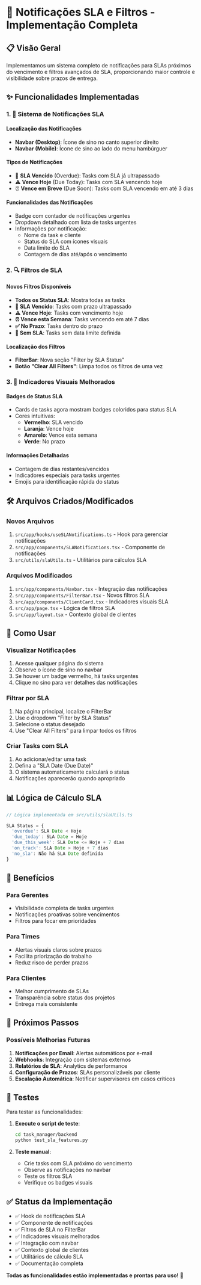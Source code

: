# 🚨 Notificações SLA e Filtros - Implementação Completa

## 📋 Visão Geral

Implementamos um sistema completo de notificações para SLAs próximos do vencimento e filtros avançados de SLA, proporcionando maior controle e visibilidade sobre prazos de entrega.

## ✨ Funcionalidades Implementadas

### 1. 🔔 Sistema de Notificações SLA

#### **Localização das Notificações**
- **Navbar (Desktop)**: Ícone de sino no canto superior direito
- **Navbar (Mobile)**: Ícone de sino ao lado do menu hambúrguer

#### **Tipos de Notificações**
- 🚨 **SLA Vencido** (Overdue): Tasks com SLA já ultrapassado
- ⚠️ **Vence Hoje** (Due Today): Tasks com SLA vencendo hoje
- ⏰ **Vence em Breve** (Due Soon): Tasks com SLA vencendo em até 3 dias

#### **Funcionalidades das Notificações**
- Badge com contador de notificações urgentes
- Dropdown detalhado com lista de tasks urgentes
- Informações por notificação:
  - Nome da task e cliente
  - Status do SLA com ícones visuais
  - Data limite do SLA
  - Contagem de dias até/após o vencimento

### 2. 🔍 Filtros de SLA

#### **Novos Filtros Disponíveis**
- **Todos os Status SLA**: Mostra todas as tasks
- **🚨 SLA Vencido**: Tasks com prazo ultrapassado
- **⚠️ Vence Hoje**: Tasks com vencimento hoje
- **⏰ Vence esta Semana**: Tasks vencendo em até 7 dias
- **✅ No Prazo**: Tasks dentro do prazo
- **📝 Sem SLA**: Tasks sem data limite definida

#### **Localização dos Filtros**
- **FilterBar**: Nova seção "Filter by SLA Status"
- **Botão "Clear All Filters"**: Limpa todos os filtros de uma vez

### 3. 🎨 Indicadores Visuais Melhorados

#### **Badges de Status SLA**
- Cards de tasks agora mostram badges coloridos para status SLA
- Cores intuitivas:
  - **Vermelho**: SLA vencido
  - **Laranja**: Vence hoje
  - **Amarelo**: Vence esta semana
  - **Verde**: No prazo

#### **Informações Detalhadas**
- Contagem de dias restantes/vencidos
- Indicadores especiais para tasks urgentes
- Emojis para identificação rápida do status

## 🛠️ Arquivos Criados/Modificados

### **Novos Arquivos**
1. `src/app/hooks/useSLANotifications.ts` - Hook para gerenciar notificações
2. `src/app/components/SLANotifications.tsx` - Componente de notificações
3. `src/utils/slaUtils.ts` - Utilitários para cálculos SLA

### **Arquivos Modificados**
1. `src/app/components/Navbar.tsx` - Integração das notificações
2. `src/app/components/FilterBar.tsx` - Novos filtros SLA
3. `src/app/components/ClientCard.tsx` - Indicadores visuais SLA
4. `src/app/page.tsx` - Lógica de filtros SLA
5. `src/app/layout.tsx` - Contexto global de clientes

## 🔧 Como Usar

### **Visualizar Notificações**
1. Acesse qualquer página do sistema
2. Observe o ícone de sino no navbar
3. Se houver um badge vermelho, há tasks urgentes
4. Clique no sino para ver detalhes das notificações

### **Filtrar por SLA**
1. Na página principal, localize o FilterBar
2. Use o dropdown "Filter by SLA Status"
3. Selecione o status desejado
4. Use "Clear All Filters" para limpar todos os filtros

### **Criar Tasks com SLA**
1. Ao adicionar/editar uma task
2. Defina a "SLA Date (Due Date)"
3. O sistema automaticamente calculará o status
4. Notificações aparecerão quando apropriado

## 📊 Lógica de Cálculo SLA

```typescript
// Lógica implementada em src/utils/slaUtils.ts

SLA Status = {
  'overdue': SLA Date < Hoje
  'due_today': SLA Date = Hoje  
  'due_this_week': SLA Date <= Hoje + 7 dias
  'on_track': SLA Date > Hoje + 7 dias
  'no_sla': Não há SLA Date definida
}
```

## 🎯 Benefícios

### **Para Gerentes**
- Visibilidade completa de tasks urgentes
- Notificações proativas sobre vencimentos
- Filtros para focar em prioridades

### **Para Times**
- Alertas visuais claros sobre prazos
- Facilita priorização do trabalho
- Reduz risco de perder prazos

### **Para Clientes**
- Melhor cumprimento de SLAs
- Transparência sobre status dos projetos
- Entrega mais consistente

## 🚀 Próximos Passos

### **Possíveis Melhorias Futuras**
1. **Notificações por Email**: Alertas automáticos por e-mail
2. **Webhooks**: Integração com sistemas externos
3. **Relatórios de SLA**: Analytics de performance
4. **Configuração de Prazos**: SLAs personalizáveis por cliente
5. **Escalação Automática**: Notificar supervisores em casos críticos

## 🧪 Testes

Para testar as funcionalidades:

1. **Execute o script de teste**:
   ```bash
   cd task_manager/backend
   python test_sla_features.py
   ```

2. **Teste manual**:
   - Crie tasks com SLA próximo do vencimento
   - Observe as notificações no navbar
   - Teste os filtros SLA
   - Verifique os badges visuais

## ✅ Status da Implementação

- ✅ Hook de notificações SLA
- ✅ Componente de notificações
- ✅ Filtros de SLA no FilterBar
- ✅ Indicadores visuais melhorados
- ✅ Integração com navbar
- ✅ Contexto global de clientes
- ✅ Utilitários de cálculo SLA
- ✅ Documentação completa

**Todas as funcionalidades estão implementadas e prontas para uso!** 🎉 